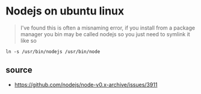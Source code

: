 # Nodejs on ubuntu linux


>I've found this is often a misnaming error, if you install from a package manager you bin may be called nodejs so you just need to symlink it like so

    ln -s /usr/bin/nodejs /usr/bin/node


## source

 * https://github.com/nodejs/node-v0.x-archive/issues/3911